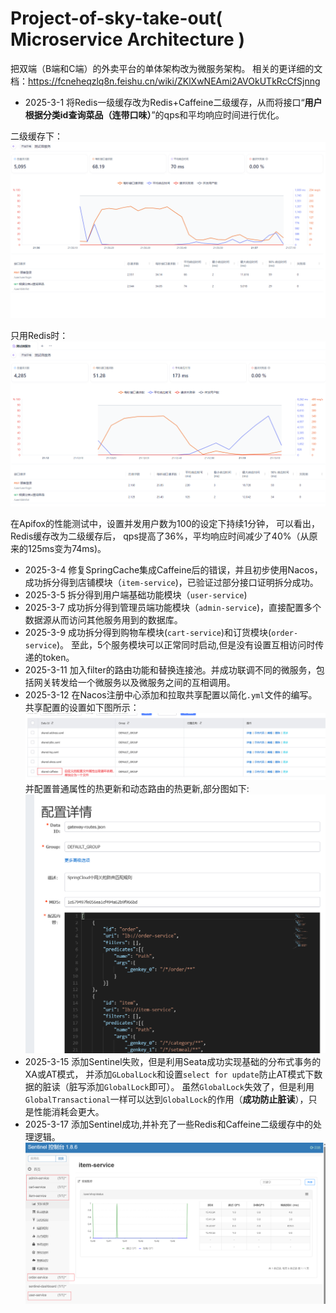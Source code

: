 # Project-of-sky-take-out( **Microservice Architecture** )

把双端（B端和C端）的外卖平台的单体架构改为微服务架构。
相关的更详细的文档：https://fcneheqzlq8n.feishu.cn/wiki/ZKlXwNEAmi2AVOkUTkRcCfSjnng

- 2025-3-1 将Redis一级缓存改为Redis+Caffeine二级缓存，从而将接口“**用户根据分类id查询菜品（连带口味）**”的qps和平均响应时间进行优化。

二级缓存下：
![二级缓存图](assets/pic1.png)

只用Redis时：
![只用Redis](assets/pic2.png)

在Apifox的性能测试中，设置并发用户数为100的设定下持续1分钟，
可以看出，Redis缓存改为二级缓存后，
qps提高了36%，平均响应时间减少了40%（从原来的125ms变为74ms)。


- 2025-3-4 修复SpringCache集成Caffeine后的错误，并且初步使用Nacos，成功拆分得到店铺模块（`item-service`)，已验证过部分接口证明拆分成功。
- 2025-3-5 拆分得到用户端基础功能模块（`user-service`)
- 2025-3-7 成功拆分得到管理员端功能模块（`admin-service`)，直接配置多个数据源从而访问其他服务用到的数据库。
- 2025-3-9 成功拆分得到购物车模块(`cart-service`)和订货模块(`order-service`)。
至此，5个服务模块可以正常同时启动,但是没有设置互相访问时传递的token。
- 2025-3-11 加入filter的路由功能和替换连接池。并成功联调不同的微服务，包括网关转发给一个微服务以及微服务之间的互相调用。
- 2025-3-12 在Nacos注册中心添加和拉取共享配置以简化`.yml`文件的编写。共享配置的设置如下图所示：
![Nacos共享配置图](assets/shared_config.png)
并配置普通属性的热更新和动态路由的热更新,部分图如下:
![动态路由](assets/dynamicRouter.png)
- 2025-3-15 添加Sentinel失败，但是利用Seata成功实现基础的分布式事务的XA或AT模式，
并添加`GLobalLock`和设置`select for update`防止AT模式下数据的脏读（脏写添加`GlobalLock`即可）。
虽然`GlobalLock`失效了，但是利用`GlobalTransactional`一样可以达到`GlobalLock`的作用（**成功防止脏读**），只是性能消耗会更大。
- 2025-3-17 添加Sentinel成功,并补充了一些Redis和Caffeine二级缓存中的处理逻辑。
![Sentinel.png](assets/SentinelDashboard.png)

